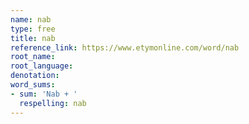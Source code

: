 ```yaml
---
name: nab
type: free
title: nab
reference_link: https://www.etymonline.com/word/nab
root_name: 
root_language: 
denotation: 
word_sums:
- sum: 'Nab + '
  respelling: nab
---
```

